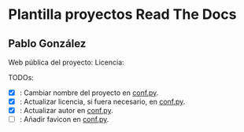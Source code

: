 # Plantilla proyectos Read The Docs
## Pablo González

Web pública del proyecto:
Licencia:

TODOs:
- [X] : Cambiar nombre del proyecto en [conf.py](./docs/source/conf.py).
- [X] : Actualizar licencia, si fuera necesario, en [conf.py](./docs/source/conf.py). 
- [X] : Actualizar autor en [conf.py](./docs/source/conf.py). 
- [ ] : Añadir favicon en [conf.py](./docs/source/conf.py).
